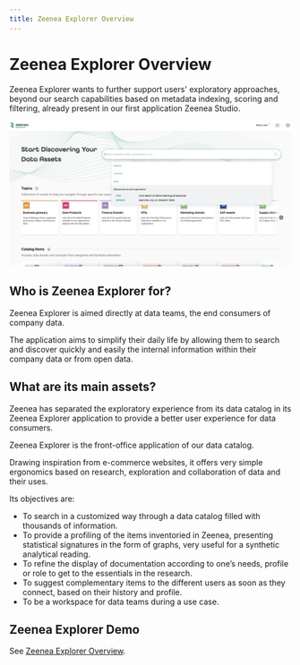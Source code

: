 ```yaml
---
title: Zeenea Explorer Overview
---
```


# Zeenea Explorer Overview

Zeenea Explorer wants to further support users' exploratory approaches, beyond our search capabilities based on metadata indexing, scoring and filtering, already present in our first application Zeenea Studio.

  ![](./_shared/zeenea-explorer.png)

## Who is Zeenea Explorer for?

Zeenea Explorer is aimed directly at data teams, the end consumers of company data.

The application aims to simplify their daily life by allowing them to search and discover quickly and easily the internal information within their company data or from open data.

## What are its main assets?

Zeenea has separated the exploratory experience from its data catalog in its Zeenea Explorer application to provide a better user experience for data consumers.

Zeenea Explorer is the front-office application of our data catalog.

Drawing inspiration from e-commerce websites, it offers very simple ergonomics based on research, exploration and collaboration of data and their uses.

Its objectives are:

* To search in a customized way through a data catalog filled with thousands of information.
* To provide a profiling of the items inventoried in Zeenea, presenting statistical signatures in the form of graphs, very useful for a synthetic analytical reading.
* To refine the display of documentation according to one’s needs, profile or role to get to the essentials in the research.
* To suggest complementary items to the different users as soon as they connect, based on their history and profile.
* To be a workspace for data teams during a use case.

## Zeenea Explorer Demo

See [Zeenea Explorer Overview](https://www.loom.com/share/38882344634f432690f40256c7b624d3?t=3).

